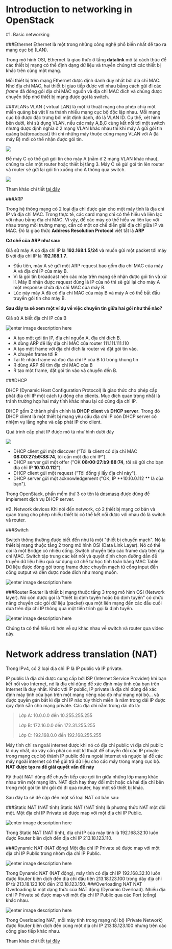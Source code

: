 Introduction to networking in OpenStack
=========

#1. Basic networking


###Ethernet
Ethernet là một trong những công nghệ phổ biến nhất để tạo ra mạng cục bộ (LAN). 

Trong mô hình OSI, Ethernet là giao thức ở tầng **datalink** mô tả cách thức để các thiết bị mạng có thể định dạng dữ liệu và truyền chúng tới các thiết bị khác trên cùng một mạng.

 Mỗi thiết bị trên mạng Ethernet được định danh duy nhất  bởi địa chỉ MAC. Nhờ địa chỉ MAC, hai thiết bị giao tiếp được với nhau bằng cách gửi đi các *frame* đã đóng gói địa chỉ MAC nguồn và địa chỉ MAC đích và chúng được chuyển tiếp nhờ thiết bị mạng được gọi là switch.

###VLANs
VLAN ( virtual LAN) là một kĩ thuật mạng cho phép chia một miền quảng bá vật lí ra thành nhiều mạng cục bộ độc lập nhau.  Mỗi mạng cục bộ được đặc trưng bởi một định danh, đó là VLAN ID. Cụ thể, xét hình bên dưới, khi sử dụng VLAN, nếu các máy A,B,C cùng kết nối tới một switch nhưng được định nghĩa ở 2 mạng VLAN khác nhau thì khi máy A gửi gói tin quảng bá(broadcast) thì chỉ những máy thuộc cùng mạng VLAN với A (là máy B) mới có thể nhận được gói tin.

![](https://github.com/vanduc95/OpenStack_Network/blob/master/img/VLAN_ex2.png)

Để máy C có thể gửi gói tin cho máy A (nằm ở 2 mạng VLAN khác nhau), chúng ta cần một router hoặc thiết bị tầng 3. Máy C sẽ gửi gói tin lên router và router sẽ gửi lại gói tin xuống cho A thông qua switch.

 ![](https://github.com/vanduc95/OpenStack_Network/blob/master/img/VLAN_ex1.png)

Tham khảo chi tiết [tại đây](https://github.com/cloudcomputinghust/openstack-manual/blob/master/Introduction-to-OpenStack-networking/OpenStack-networking-Layer2-Introduction.md)

###ARP 

Trong hệ thông mạng có 2 loại địa chỉ được gán cho một máy tính là địa chỉ IP và địa chỉ MAC.  Trong thực tế, các card mạng chỉ có thể hiểu và liên lạc với nhau bằng địa chỉ MAC. Vì vậy, để các máy có thể hiểu và liên lạc với nhau trong môi trường mạng, cần có một cơ chế diễn giải địa chỉ giữa IP và MAC. Đó là giao thức **Address Resolution Protocol** viết tắt là  **ARP**

**Cơ chế của ARP như sau:** 

Giả sử máy A có địa chỉ IP là **192.168.1.5/24** và muốn gửi một packet tới máy B với địa chỉ IP là **192.168.1.7**.

 - Đầu tiên, máy A sẽ gửi một ARP request bao gồm địa chỉ MAC của máy A
   và địa chỉ IP của máy B.
 - Vì là gói tin broadcast nên các máy trên mạng sẽ nhận được gói tin và
   xử lí. Máy B nhận được request  đúng là IP của nó thì sẽ gửi lại cho
   máy A một response chứa địa chỉ MAC của máy B.
 - Lúc này máy A đã có địa chỉ MAC của máy B và máy A có thể bắt đầu
   truyền gói tin cho máy B.
   
**Sau đây ta sẽ xem một ví dụ về việc chuyển tin giữa hai gói như thế nào?**

Giả sử A biết địa chỉ IP của B

![enter image description here](https://github.com/vanduc95/OpenStack_Network/blob/master/img/foward.png)

 - A tạo một gói tin IP, địa chỉ nguồn A, địa chỉ đích B.
 - A dùng ARP để lấy địa chỉ MAC của router 111.111.111.110
 - A tạo một frame với địa chỉ đích là router và đặt gói tin vào.
 - A chuyển frame tới R
 - Tại R: nhận frame và đọc địa chỉ IP của B từ trong khung tin
 - R dùng ARP để tìm địa chỉ MAC của B
 - R tạo một frame, đặt gói tin vào và chuyển đến B.

###DHCP

DHCP (Dynamic Host Configuration Protocol) là giao thức cho phép cấp phát địa chỉ IP một cách tự động cho clients. Mục đích quan trọng nhất là tránh trường hợp hai máy tính khác nhau lại có cùng địa chỉ IP.

DHCP gồm 2 thành phần chính là **DHCP client** và **DHCP server**. Trong đó DHCP client là một thiết bị mạng yêu cầu địa chỉ IP còn DHCP server có nhiệm vụ lắng nghe và cấp phát IP cho client.

Quá trình cấp phát IP được mô tả như hình dưới đây 

![](https://github.com/vanduc95/OpenStack_Network/blob/master/img/DHCP.png)


 - DHCP client gửi một discover ("Tôi là client có địa chỉ MAC
   **08:00:27:b9:88:74**, tôi cần một địa chỉ IP").
 - DHCP server gửi một offer ("OK **08:00:27:b9:88:74**, tôi sẽ gửi cho
   bạn địa chỉ IP **10.10.0.112**").
 - DHCP client gửi một request ("Tôi đồng ý lấy địa chỉ này").
 - DHCP server gửi một acknowledgement ("OK, IP  **10.10.0.112 ** là của
   bạn").

Trong OpenStack, phần mềm thứ 3 có tên là [dnsmasq](http://www.thekelleys.org.uk/dnsmasq/doc.html)  được dùng để implement dịch vụ DHCP server.

#2. Network devices
Khi nói đến network, có 2 thiết bị mạng cơ bản và  quan trọng cho phép nhiều thiết bị có thể kết nối được với nhau đó là switch và router. 

###Switch

Switch thông thường được biết đến như là một "thiết bị chuyển mạch". Nó là thiết bị mạng thuộc tầng 2 trong mô hình OSI (Data Link Layer). Nó có thể coi là một Bridge có nhiều cổng. Switch chuyển tiếp các frame dựa trên địa chỉ MAC. Switch tập trung các kết nối và quyết định chọn đường dẫn để truyền dữ liệu hiệu quả sử dụng cơ chế tự học tính toán bảng MAC Table. Dữ liệu được đóng gói trong frame được chuyển mạch từ cổng input đến cổng output và đến được node đích như mong muốn.

![enter image description here](https://github.com/vanduc95/OpenStack_Network/blob/master/img/switch.png)

###Router
Router là thiết bị mạng thuộc tầng 3 trong mô hình OSI (Network layer). Nó còn được gọi là "thiết bị định tuyến hoặc bộ định tuyến" có chức năng chuyển các gói dữ liệu (packet) qua một liên mạng đến các đầu cuối dựa trên địa chỉ IP thông qua một tiến trình gọi là định tuyến.

![enter image description here](http://vnreview.vn/image/14/69/73/1469738.jpg?t=1448523262236)

Chúng ta có thể hiểu rõ hơn về sự khác nhau về switch và router qua video [này](https://www.youtube.com/watch?v=Ofjsh_E4HFY) 

# Network address translation (NAT)

Trong IPv4, có 2 loại địa chỉ IP là IP public và IP private.

 IP public là địa chỉ được cung cấp bởi ISP (Internet Service Provider) khi bạn kết nối vào Internet, nó là địa chỉ dùng để xác định máy tính của bạn trên Internet là duy nhất. Khác với IP public, IP private là địa chỉ dùng để xác định máy tính của bạn trên một mạng riêng nào đó như mạng nội bộ... và được quyền gán bất kì địa chỉ IP nào tùy thích miễn là nằm trong dải IP được quy định sẵn cho mạng private. Các địa chỉ nằm trong dải đó là:  

> Lớp A:  10.0.0.0 đến 10.255.255.255
> 
> Lớp B: 172.16.0.0 đến 172.31.255.255
> 
> Lớp C: 192.168.0.0 đến 192.168.255.255

Máy tính chỉ ra ngoài internet được khi nó có địa chỉ public vì địa chỉ public là duy nhất, do vậy cần phải có một kĩ thuật để chuyển đồi các IP private trong mạng cục bộ thành IP public để ra ngoài internet và ngược lại để các máy ngoài internet có thể gửi trả dữ liệu cho các máy trong mạng cục bộ. **NAT được tạo ra để giải quyết vấn đề này**

Kỹ thuật NAT dùng để chuyển tiếp các gói tin giữa những lớp mạng khác nhau trên một mạng lớn. NAT dịch hay thay đổi một hoặc cả hai địa chỉ bên trong một gói tin khi gói đó đi qua router, hay một số thiết bị khác.

Sau đây ta sẽ đề cập đến một số loại NAT cơ bản sau:

###Static NAT (NAT tĩnh)
Static NAT (NAT tĩnh) là phương thức NAT một đôi một. Một địa chỉ IP Private sẽ được map với một địa chỉ IP Public.

![enter image description here](https://github.com/vanduc95/OpenStack_Network/blob/master/img/static_NAT.png)
 
Trong Static NAT (NAT tĩnh), địa chỉ IP của máy tính là 192.168.32.10 luôn được Router biên dịch đến địa chỉ IP 213.18.123.110.

###Dynamic NAT (NAT động)
Một địa chỉ IP Private sẽ được map với một địa chỉ IP Public trong nhóm địa chỉ IP Public.

![enter image description here](https://github.com/vanduc95/OpenStack_Network/blob/master/img/dynamic_NAT.png)

Trong Dynamic NAT (NAT động), máy tính có địa chỉ IP 192.168.32.10 luôn được Router biên dịch đến địa chỉ đầu tiên 213.18.123.100 trong dãy địa chỉ IP từ 213.18.123.100  đến 213.18.123.150.
###Overloading NAT
NAT Overloading là một dạng thức của NAT động (Dynamic Overload). Nhiều địa chỉ IP Private sẽ được map với một địa chỉ IP Public qua các Port (cổng) khác nhau.

![enter image description here](https://github.com/vanduc95/OpenStack_Network/blob/master/img/overload_NAT.png)

Trong Overloading NAT, mỗi máy tính trong mạng nội bộ (Private Network) được Router biên dịch đến cùng một địa chỉ IP 213.18.123.100 nhưng trên các cổng giao tiếp khác nhau.

Tham khảo chi tiết [tại đây](https://github.com/hocchudong/networking-team/blob/master/LinhLT/Iptables/kienthuccanco.md)
